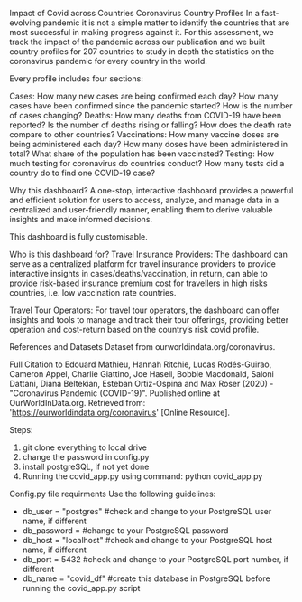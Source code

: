 Impact of Covid across Countries
Coronavirus Country Profiles
In a fast-evolving pandemic it is not a simple matter to identify the countries that are most successful in making progress against it. For this assessment, we track the impact of the pandemic across our publication and we built country profiles for 207 countries to study in depth the statistics on the coronavirus pandemic for every country in the world.

Every profile includes four sections:

Cases: How many new cases are being confirmed each day? How many cases have been confirmed since the pandemic started? How is the number of cases changing?
Deaths: How many deaths from COVID-19 have been reported? Is the number of deaths rising or falling? How does the death rate compare to other countries?
Vaccinations: How many vaccine doses are being administered each day? How many doses have been administered in total? What share of the population has been vaccinated?
Testing: How much testing for coronavirus do countries conduct? How many tests did a country do to find one COVID-19 case?

Why this dashboard?
A one-stop, interactive dashboard provides a powerful and efficient solution for users to access, analyze, and manage data in a centralized and user-friendly manner, enabling them to derive valuable insights and make informed decisions.

This dashboard is fully customisable.

Who is this dashboard for?
Travel Insurance Providers: The dashboard can serve as a centralized platform for travel insurance providers to provide interactive insights in cases/deaths/vaccination, in return, can able to provide risk-based insurance premium cost for travellers in high risks countries, i.e. low vaccination rate countries.

Travel Tour Operators: For travel tour operators, the dashboard can offer insights and tools to manage and track their tour offerings, providing better operation and cost-return based on the country’s risk covid profile.

References and Datasets
Dataset from ourworldindata.org/coronavirus.

Full Citation to Edouard Mathieu, Hannah Ritchie, Lucas Rodés-Guirao, Cameron Appel, Charlie Giattino, Joe Hasell, Bobbie Macdonald, Saloni Dattani, Diana Beltekian, Esteban Ortiz-Ospina and Max Roser (2020) - "Coronavirus Pandemic (COVID-19)". Published online at OurWorldInData.org. Retrieved from: 'https://ourworldindata.org/coronavirus' [Online Resource].

Steps:
1. git clone everything to local drive
2. change the password in config.py
3. install postgreSQL, if not yet done
4. Running the covid_app.py using command: python covid_app.py

Config.py file requirments
Use the following guidelines:
- db_user = "postgres" #check and change to your PostgreSQL user name, if different
- db_password = #change to your PostgreSQL password
- db_host = "localhost" #check and change to your PostgreSQL host name, if different
- db_port = 5432 #check and change to your PostgreSQL port number, if different
- db_name = "covid_df" #create this database in PostgreSQL before running the covid_app.py script
